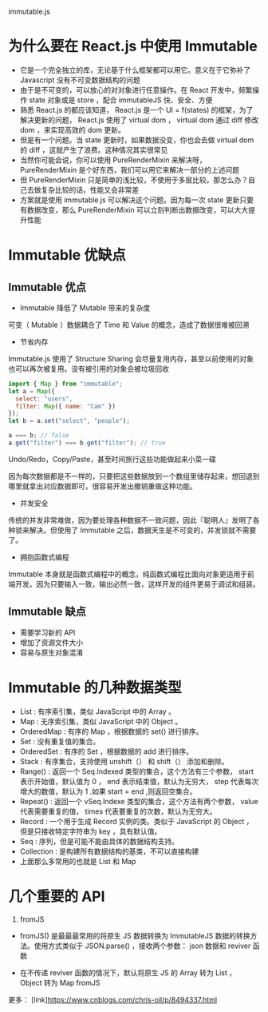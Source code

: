 immutable.js

# 为什么要在 React.js 中使用 Immutable

- 它是一个完全独立的库，无论基于什么框架都可以用它。意义在于它弥补了 Javascript 没有不可变数据结构的问题
- 由于是不可变的，可以放心的对对象进行任意操作。在 React 开发中，频繁操作 state 对象或是 store ，配合 immutableJS 快、安全、方便
- 熟悉 React.js 的都应该知道， React.js 是一个 UI = f(states) 的框架，为了解决更新的问题， React.js 使用了 virtual dom ， virtual dom 通过 diff 修改 dom ，来实现高效的 dom 更新。
- 但是有一个问题。当 state 更新时，如果数据没变，你也会去做 virtual dom 的 diff ，这就产生了浪费。这种情况其实很常见
- 当然你可能会说，你可以使用 PureRenderMixin 来解决呀， PureRenderMixin 是个好东西，我们可以用它来解决一部分的上述问题
- 但 PureRenderMixin 只是简单的浅比较，不使用于多层比较。那怎么办？自己去做复杂比较的话，性能又会非常差
- 方案就是使用 immutable.js 可以解决这个问题。因为每一次 state 更新只要有数据改变，那么 PureRenderMixin 可以立刻判断出数据改变，可以大大提升性能

# Immutable 优缺点

## Immutable 优点

- Immutable 降低了 Mutable 带来的复杂度

可变（ Mutable ）数据耦合了 Time 和 Value 的概念，造成了数据很难被回溯

- 节省内存

Immutable.js 使用了 Structure Sharing 会尽量复用内存，甚至以前使用的对象也可以再次被复用。没有被引用的对象会被垃圾回收

```js
import { Map } from "immutable";
let a = Map({
  select: "users",
  filter: Map({ name: "Cam" })
});
let b = a.set("select", "people");

a === b; // false
a.get("filter") === b.get("filter"); // true
```

Undo/Redo，Copy/Paste，甚至时间旅行这些功能做起来小菜一碟

因为每次数据都是不一样的，只要把这些数据放到一个数组里储存起来，想回退到哪里就拿出对应数据即可，很容易开发出撤销重做这种功能。

- 并发安全

传统的并发非常难做，因为要处理各种数据不一致问题，因此『聪明人』发明了各种锁来解决。但使用了 Immutable 之后，数据天生是不可变的，并发锁就不需要了。

- 拥抱函数式编程

Immutable 本身就是函数式编程中的概念，纯函数式编程比面向对象更适用于前端开发。因为只要输入一致，输出必然一致，这样开发的组件更易于调试和组装。

## Immutable 缺点

- 需要学习新的 API
- 增加了资源文件大小
- 容易与原生对象混淆

# Immutable 的几种数据类型

- List : 有序索引集，类似 JavaScript 中的 Array 。
- Map : 无序索引集，类似 JavaScript 中的 Object 。
- OrderedMap : 有序的 Map ，根据数据的 set() 进行排序。
- Set : 没有重复值的集合。
- OrderedSet : 有序的 Set ，根据数据的 add 进行排序。
- Stack : 有序集合，支持使用 unshift（） 和 shift（） 添加和删除。
- Range() : 返回一个 Seq.Indexed 类型的集合，这个方法有三个参数， start 表示开始值，默认值为 0 ， end 表示结束值，默认为无穷大， step 代表每次增大的数值，默认为 1 .如果 start = end ,则返回空集合。
- Repeat() : 返回一个 vSeq.Indexe 类型的集合，这个方法有两个参数， value 代表需要重复的值， times 代表要重复的次数，默认为无穷大。
- Record : 一个用于生成 Record 实例的类。类似于 JavaScript 的 Object ，但是只接收特定字符串为 key ，具有默认值。
- Seq : 序列，但是可能不能由具体的数据结构支持。
- Collection : 是构建所有数据结构的基类，不可以直接构建
- 上面那么多常用的也就是 List 和 Map

# 几个重要的 API

1. fromJS

- fromJS() 是最最最常用的将原生 JS 数据转换为 ImmutableJS 数据的转换方法。使用方式类似于 JSON.parse() ，接收两个参数： json 数据和 reviver 函数

- 在不传递 reviver 函数的情况下，默认将原生 JS 的 Array 转为 List ， Object 转为 Map
  fromJS

更多：
[link]<https://www.cnblogs.com/chris-oil/p/8494337.html>
